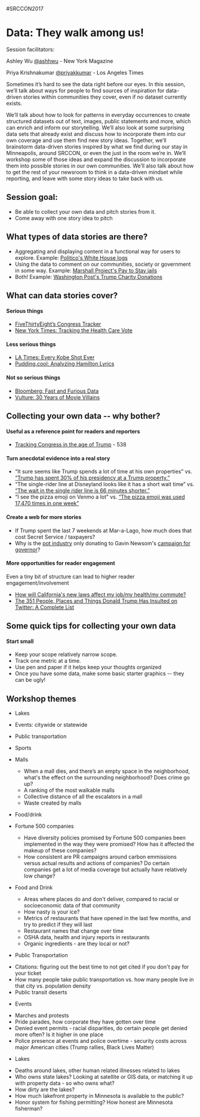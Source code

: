 #SRCCON2017
# Data: They walk among us!

Session facilitators: 

Ashley Wu [@ashhwu](http://twitter.com/ashhwu) - New York Magazine

Priya Krishnakumar [@priyakkumar](http://twitter.com/priyakkumar) - Los Angeles Times

Sometimes it’s hard to see the data right before our eyes. In this session, we’ll talk about ways for people to find sources of inspiration for data-driven stories within communities they cover, even if no dataset currently exists.

We’ll talk about how to look for patterns in everyday occurrences to create structured datasets out of text, images, public statements and more, which can enrich and inform our storytelling. We’ll also look at some surprising data sets that already exist and discuss how to incorporate them into our own coverage and use them find new story ideas. Together, we’ll brainstorm data-driven stories inspired by what we find during our stay in Minneapolis, around SRCCON, or even the just in the room we’re in. We’ll workshop some of those ideas and expand the discussion to incorporate them into possible stories in our own communities. We’ll also talk about how to get the rest of your newsroom to think in a data-driven mindset while reporting, and leave with some story ideas to take back with us.

## Session goal:
* Be able to collect your own data and pitch stories from it.
* Come away with one story idea to pitch

## What types of data stories are there? 
* Aggregating and displaying content in a functional way for users to explore. Example: [Politico's White House logs](http://www.politico.com/interactives/databases/trump-white-house-visitor-logs-and-records/index.html)
* Using the data to comment on our communities, society or government in some way. Example: [Marshall Project's Pay to Stay jails](https://www.themarshallproject.org/2017/03/09/afraid-of-jail-buy-an-upgrade#.f1INEPN8u)
* Both! Example: [Washington Post's Trump Charity Donations](https://www.washingtonpost.com/graphics/politics/2016-election/trump-charity-donations/)

## What can data stories cover?
#### Serious things
* [FiveThirtyEight’s Congress Tracker](https://projects.fivethirtyeight.com/congress-trump-score/)
* [New York Times: Tracking the Health Care Vote](https://www.nytimes.com/interactive/2017/07/25/us/politics/senate-vote-republican-health-care-bill.html?_r=1)

#### Less serious things
* [LA Times: Every Kobe Shot Ever](http://graphics.latimes.com/kobe-every-shot-ever/)
* [Pudding.cool: Analyzing Hamilton Lyrics](https://pudding.cool/2017/03/hamilton/)

#### Not so serious things
* [Bloomberg: Fast and Furious Data](https://www.bloomberg.com/graphics/2017-fast-and-furious/)
* [Vulture: 30 Years of Movie Villains](http://www.vulture.com/2017/06/30-years-action-movie-villains-11-infographics.html)

## Collecting your own data -- why bother?

#### Useful as a reference point for readers and reporters
* [Tracking Congress in the age of Trump](https://projects.fivethirtyeight.com/congress-trump-score/) - 538 

#### Turn anecdotal evidence into a real story
* “It sure seems like Trump spends a lot of time at his own properties” vs. [“Trump has spent 30% of his presidency at a Trump property.”](https://www.nytimes.com/interactive/2017/04/05/us/politics/tracking-trumps-visits-to-his-branded-properties.html?_r=0)
* “The single-rider line at Disneyland looks like it has a short wait time” vs. [“The wait in the single rider line is 66 minutes shorter.”](http://www.latimes.com/projects/la-fi-disneyland-ride-wait-time/)
* “I see the pizza emoji on Venmo a lot” vs. [“The pizza emoji was used 17,470 times in one week”](https://qz.com/359903/the-emoji-of-venmo/)

#### Create a web for more stories
* If Trump spent the last 7 weekends at Mar-a-Lago, how much does that cost Secret Service / taxpayers?
* Why is the [pot industry](http://www.latimes.com/politics/essential/la-pol-ca-essential-politics-updates-the-cannabis-industry-has-a-clear-1501179643-htmlstory.html) only donating to Gavin Newsom's [campaign for governor](http://www.latimes.com/projects/la-pol-ca-california-governor-2018-money/)?

#### More opportunities for reader engagement

Even a tiny bit of structure can lead to higher reader engagement/involvement
* [How will California's new laws affect my job/my health/my commute?](http://www.latimes.com/projects/la-pol-ca-new-2017-laws/)
* [The 351 People, Places and Things Donald Trump Has Insulted on Twitter: A Complete List](https://www.nytimes.com/interactive/2016/01/28/upshot/donald-trump-twitter-insults.html)

## Some quick tips for collecting your own data

#### Start small
* Keep your scope relatively narrow scope.
* Track one metric at a time.
* Use pen and paper if it helps keep your thoughts organized
* Once you have some data, make some basic starter graphics -- they can be ugly!

## Workshop themes
* Lakes
  
* Events: citywide or statewide
* Public transportation
* Sports
* Malls
  - When a mall dies, and there’s an empty space in the neighborhood, what's the effect on the surrounding neighborhood? Does crime go up? 
  - A ranking of the most walkable malls
  - Collective distance of all the escalators in a mall
  - Waste created by malls
* Food/drink
* Fortune 500 companies
  - Have diversity policies promised by Fortune 500 companies been implemented in the way they were promised? How has it affected the makeup of these companies?
  - How consistent are PR campaigns around carbon emmissions versus actual results and actions of companies? Do certain companies get a lot of media coverage but actually have relatively low change?
* Food and Drink
  - Areas where places do and don't deliver, compared to racial or socioeconomic data of that community
  - How nasty is your ice?
  - Metrics of restaurants that have opened in the last few months, and try to predict if they will last
  - Restaurant names that change over time
  - OSHA data, health and injury reports in restaurants
  - Organic ingredients - are they local or not?
 * Public Transportation
  - Citations: figuring out the best time to not get cited if you don't pay for your ticket
  - How many people take public transportation vs. how many people live in that city vs. population density
  - Public transit deserts
 * Events
  - Marches and protests
  - Pride parades, how corporate they have gotten over time
  - Denied event permits - racial disparities, do certain people get denied more often? Is it higher in one place
  - Police presence at events and police overtime - security costs across major American cities (Trump rallies, Black Lives Matter)
 * Lakes 
  - Deaths around lakes, other human related illnesses related to lakes
  - Who owns state lakes? Looking at satellite or GIS data, or matching it up with property data - so who owns what?
  - How dirty are the lakes?
  - How much lakefront property in Minnesota is available to the public?
  - Honor system for fishing permitting? How honest are Minnesota fisherman?


